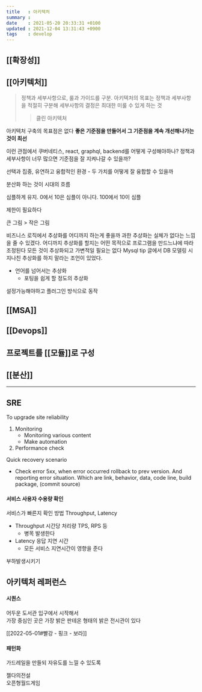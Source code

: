 ```yaml
---
title   : 아키텍처
summary :
date    : 2021-05-20 20:33:31 +0100
updated : 2021-12-04 13:31:43 +0900
tags    : develop
---
```


## [[확장성]]

## [[아키텍처]]
> 정책과 세부사항으로, 룰과 가이드를 구분.
> 아키텍처의 목표는 정책과 세부사항을 적절히 구분해 세부사항의 결정은 최대한 미룰
> 수 있게 하는 것
>> 클린 아키텍처

아키텍처 구축의 목표점은 없다
**좋은 기준점을 만들어서 그 기준점을 계속 개선해나가는 것이 최선**

이런 관점에서 쿠버네티스, react, graphql, backend를 어떻게 구성해야하나?
정책과 세부사항이 너무 많으면 기준점을 잘 지켜나갈 수 있을까?

선택과 집중, 유연하고 융합적인 환경 - 두 가치를 어떻게 잘 융합할 수 있을까

분산화 하는 것이 시대의 흐름

심플하게 유지. 0에서 10은 심플이 아니다. 100에서 10이 심플

제한이 필요하다

큰 그림 > 작은 그림

비즈니스 로직에서 추상화를 어디까지 하는게 좋을까
과한 추상화는 실체가 없다는 느낌을 줄 수 있겠다.
어디까지 추상화를 할지는 어떤 목적으로 프로그램을 만드느냐에 따라 조정된다
모든 것이 추상화되고 가변적일 필요는 없다
Mysql tip 글에서 DB 모델링 시 지나친 추상화를 하지 말라는 조언이 있었다.
- 언어를 넘어서는 추상화
    - 포팅을 쉽게 할 정도의 추상화

설정가능해야하고 플러그인 방식으로 동작

## [[MSA]]
## [[Devops]]
## 프로젝트를 [[모듈]]로 구성
## [[분산]]

-----------------------------------------------------------------------

## SRE
To upgrade site reliability
1. Monitoring
    * Monitoring various content
    * Make automation
2. Performance check

Quick recovery scenario
* Check error 5xx, when error occurred rollback to prev version. And reporting
  error situation. Which are link, behavior, data, code line, build package,
  (commit source)

#### 서비스 사용자 수용량 확인
서비스가 빠른지 확인 방법 Throughput, Latency
- Throughput 시간당 처리량 TPS, RPS 등
    - 병목 발생한다
- Latency 응답 지연 시간
    - 모든 서비스 지연시간이 영향을 준다

부하발생시키기

## 아키텍처 레퍼런스

#### 시퀀스    
어두운 도서관 입구에서 시작해서  
가장 중심인 곳은 가장 밝은 판테온 형태의 밝은 전시관이 있다


[[2022-05-01#빨강 - 핑크 - 보라]]


#### 패턴화  
가드레일을 만들되 자유도를 느낄 수 있도록  

젤다의전설  
오픈형월드게임
